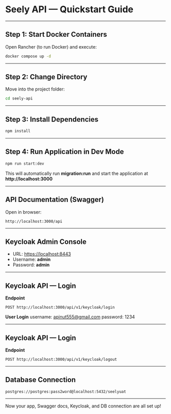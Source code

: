 # **Seely API — Quickstart Guide**

---

## **Step 1: Start Docker Containers**
Open Rancher (to run Docker) and execute:
```bash
docker compose up -d
```

---

## **Step 2: Change Directory**
Move into the project folder:
```bash
cd seely-api
```

---

## **Step 3: Install Dependencies**
```bash
npm install
```

---

## **Step 4: Run Application in Dev Mode**
```bash
npm run start:dev
```

This will automatically run **migration:run** and start the application at **http://localhost:3000**

---

## **API Documentation (Swagger)**
Open in browser:
```
http://localhost:3000/api
```

---

## **Keycloak Admin Console**
- URL: <https://localhost:8443>
- Username: **admin**
- Password: **admin**

---

## **Keycloak API — Login**
**Endpoint**
```
POST http://localhost:3000/api/v1/keycloak/login
```

**User Login**
  username: apinut555@gmail.com
  password: 1234
  
---

## **Keycloak API  — Login**
**Endpoint**
```
POST http://localhost:3000/api/v1/keycloak/logout
```

---

## **Database Connection**
```
postgres://postgres:pass2word@localhost:5432/seelyuat
```

---

Now your app, Swagger docs, Keycloak, and DB connection are all set up!
